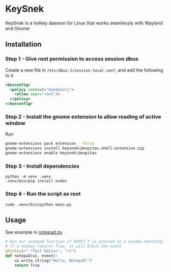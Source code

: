 # KeySnek

KeySnek is a hotkey daemon for Linux that works seamlessly with Wayland and Gnome

## Installation

### Step 1 - Give root permission to access session dbus

<!-- To allow user to modify uinput (no longer necessary, see below)
- Write `KERNEL=="event*", SUBSYSTEM=="input", GROUP="input", MODE="660"` to `/etc/udev/rules.d/99-input.rules` (new file)
- Add nathan to group `input` -->

Create a new file in `/etc/dbus-1/session-local.conf`, and add the following to it
```xml
<busconfig>
  <policy context="mandatory">
    <allow user="root"/>
  </policy>
</busconfig>
```

### Step 2 - Install the gnome extension to allow reading of active window
Run
```sh
gnome-extensions pack extension --force
gnome-extensions install keysnek\@expitau.shell-extension.zip
gnome-extensions enable keysnek\@expitau
```

### Step 3 - Install dependencies
```
python -m venv .venv
.venv/bin/pip install evdev
```

### Step 4 - Run the script as root
```
sudo .venv/bin/python main.py
```

## Usage
See example in [notepad.py](./scripts/notepad.py)

```py
# Run our notepad function if SHIFT-T is pressed in a window matching ".*Text Editor"
# If a hotkey returns True, it will block the event
@hotkey(r".*Text Editor", "+t")
def notepad(ui, event):
    ui.write_string("Hello, Notepad!")
    return True
```
